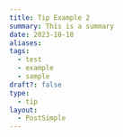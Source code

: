 ```yaml
---
title: Tip Example 2
summary: This is a summary
date: 2023-10-18
aliases: 
tags:
  - test
  - example
  - sample
draft?: false
type:
  - tip
layout:
  - PostSimple
---
```



